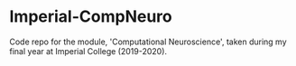 # Imperial-CompNeuro
 Code repo for the module, 'Computational Neuroscience', taken during my final year at Imperial College (2019-2020).
